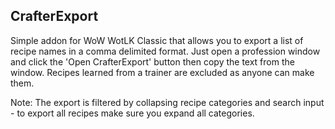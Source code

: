 ## CrafterExport

Simple addon for WoW WotLK Classic that allows you to export a list of recipe names in a comma delimited format. Just open a profession window and click the 'Open CrafterExport' button then copy the text from the window. Recipes learned from a trainer are excluded as anyone can make them.

Note: The export is filtered by collapsing recipe categories and search input - to export all recipes make sure you expand all categories.
